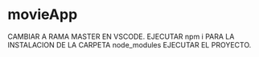# movieApp
CAMBIAR A RAMA MASTER EN VSCODE.
EJECUTAR npm i PARA LA INSTALACION DE LA CARPETA node_modules
EJECUTAR EL PROYECTO.
